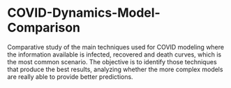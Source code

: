 # COVID-Dynamics-Model-Comparison
Comparative study of the main techniques used for COVID modeling where the information available is infected, recovered and death curves, which is the most common scenario. The objective is to identify those techniques that produce the best results, analyzing whether the more complex models are really able to provide better predictions.
